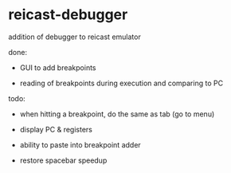 # reicast-debugger
addition of debugger to reicast emulator

done:

* GUI to add breakpoints

* reading of breakpoints during execution and comparing to PC

todo:

* when hitting a breakpoint, do the same as tab (go to menu)

* display PC & registers

* ability to paste into breakpoint adder

* restore spacebar speedup